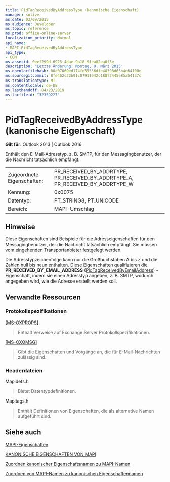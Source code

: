 ```yaml
---
title: PidTagReceivedByAddressType (kanonische Eigenschaft)
manager: soliver
ms.date: 03/09/2015
ms.audience: Developer
ms.topic: reference
ms.prod: office-online-server
localization_priority: Normal
api_name:
- MAPI.PidTagReceivedByAddressType
api_type:
- COM
ms.assetid: 0eef299d-6923-4dae-9a18-91ea82ea0f3e
description: 'Letzte Änderung: Montag, 9. März 2015'
ms.openlocfilehash: 00c07069ed174fe55556dfe48398d65b4e64100e
ms.sourcegitcommit: 8fe462c32b91c87911942c188f3445e85a54137c
ms.translationtype: MT
ms.contentlocale: de-DE
ms.lasthandoff: 04/23/2019
ms.locfileid: "32359227"
---
```

# <a name="pidtagreceivedbyaddresstype-canonical-property"></a>PidTagReceivedByAddressType (kanonische Eigenschaft)

  
  
**Gilt für**: Outlook 2013 | Outlook 2016 
  
Enthält den E-Mail-Adresstyp, z. B. SMTP, für den Messagingbenutzer, der die Nachricht tatsächlich empfängt.
  
|||
|:-----|:-----|
|Zugeordnete Eigenschaften:  <br/> |PR_RECEIVED_BY_ADDRTYPE, PR_RECEIVED_BY_ADDRTYPE_A, PR_RECEIVED_BY_ADDRTYPE_W  <br/> |
|Kennung:  <br/> |0x0075  <br/> |
|Datentyp:  <br/> |PT_STRING8, PT_UNICODE  <br/> |
|Bereich:  <br/> |MAPI-Umschlag  <br/> |
   
## <a name="remarks"></a>Hinweise

Diese Eigenschaften sind Beispiele für die Adresseigenschaften für den Messagingbenutzer, der die Nachricht tatsächlich empfängt. Sie müssen vom eingehenden Transportanbieter festgelegt werden.
  
Die Adresstypzeichenfolge kann nur die Großbuchstaben A bis Z und die Zahlen null bis neun enthalten. Diese Eigenschaften qualifizieren die **PR_RECEIVED_BY_EMAIL_ADDRESS** ([PidTagReceivedByEmailAddress](pidtagreceivedbyemailaddress-canonical-property.md)) -Eigenschaft, indem sie einen Adresstyp angeben, z. B. SMTP, wodurch angegeben wird, wie die Adresse erstellt werden soll.
  
## <a name="related-resources"></a>Verwandte Ressourcen

### <a name="protocol-specifications"></a>Protokollspezifikationen

[[MS-OXPROPS]](https://msdn.microsoft.com/library/f6ab1613-aefe-447d-a49c-18217230b148%28Office.15%29.aspx)
  
> Enthält Verweise auf Exchange Server Protokollspezifikationen.
    
[[MS-OXOMSG]](https://msdn.microsoft.com/library/daa9120f-f325-4afb-a738-28f91049ab3c%28Office.15%29.aspx)
  
> Gibt die Eigenschaften und Vorgänge an, die für E-Mail-Nachrichten zulässig sind.
    
### <a name="header-files"></a>Headerdateien

Mapidefs.h
  
> Bietet Datentypdefinitionen.
    
Mapitags.h
  
> Enthält Definitionen von Eigenschaften, die als alternative Namen aufgeführt sind.
    
## <a name="see-also"></a>Siehe auch



[MAPI-Eigenschaften](mapi-properties.md)
  
[KANONISCHE EIGENSCHAFTEN VON MAPI](mapi-canonical-properties.md)
  
[Zuordnen kanonischer Eigenschaftsnamen zu MAPI-Namen](mapping-canonical-property-names-to-mapi-names.md)
  
[Zuordnen von MAPI-Namen zu kanonischen Eigenschaftennamen](mapping-mapi-names-to-canonical-property-names.md)

